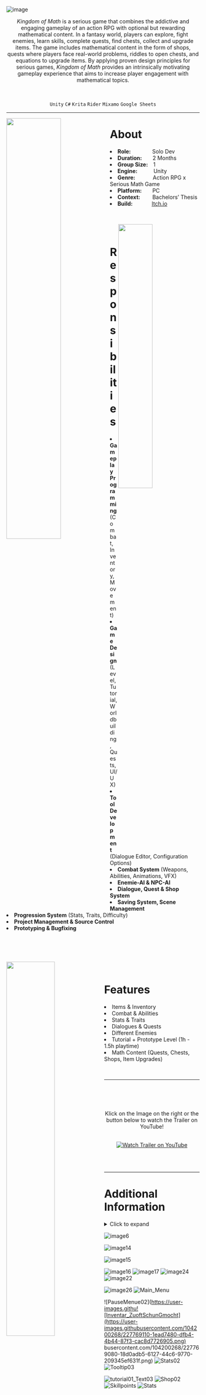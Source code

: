 
![image](https://user-images.githubusercontent.com/104200268/227314831-742e8f9e-8c0d-4339-8d30-1f48b045204b.png)
<p align="center"><i>Kingdom of Math</i> is a serious game that combines the addictive and engaging gameplay of an action RPG with optional but rewarding mathematical content. In a fantasy world, players can explore, fight enemies, learn skills, complete quests, find chests, collect and upgrade items. The game includes mathematical content in the form of shops, quests where players face real-world problems, riddles to open chests, and equations to upgrade items. By applying proven design principles for serious games, <i>Kingdom of Math</i>  provides an intrinsically motivating gameplay experience that aims to increase player engagement with mathematical topics.</p>

<br>

<div align="center">
 
`Unity`
`C#`
`Krita`
`Rider`
`Mixamo`
`Google Sheets`

</div>

---

<p>
<img align="left" width="53%" height="auto" src="https://user-images.githubusercontent.com/104200268/227624597-b379a28d-b547-41ef-bdc3-bba323bf3e7f.gif">
<h1>About</h1>
<li><b>Role:</b>&emsp;&emsp;&emsp;&emsp;Solo Dev</li>
<li><b>Duration:</b>&emsp;&emsp;2 Months</li>
<li><b>Group Size:</b>&emsp;1</li>
<li><b>Engine:</b>&emsp;&emsp;&emsp;Unity</li>
<li><b>Genre:</b>&emsp;&emsp;&emsp;&nbsp;Action RPG x Serious Math Game</li>
<li><b>Platform:</b>&emsp;&emsp;PC</li>
<li><b>Context:</b>&emsp;&emsp;&nbsp;Bachelors’ Thesis</li>
<li><b>Build:</b>&emsp;&emsp;&emsp;&nbsp;&nbsp;<a href="https://lauramarsoner.itch.io/kingdomofmath">Itch.io</a></li>
</p>

<br>

<p>
<div>
<img align="right" width="42%" height="auto" src="https://user-images.githubusercontent.com/104200268/227627070-b529d4c9-8838-4a3e-8055-d579a45d0ede.png">
<br>
<h1>Responsibilities</h1>
<li><b>Gameplay Programming</b> (Combat, Inventory, Movement)</li>
<li><b>Game Design</b> (Level, Tutorial, Worldbuilding, Quests, UI/UX)</li>
<li><b>Tool Development</b> (Dialogue Editor, Configuration Options)</li>
<li><b>Combat System</b> (Weapons, Abilities, Animations, VFX)</li>
<li><b>Enemie-AI & NPC-AI</b></li>
<li><b>Dialogue, Quest & Shop System</b></li>
<li><b>Saving System, Scene Management</b></li>
<li><b>Progression System</b> (Stats, Traits, Difficulty)</li>
<li><b>Project Management & Source Control</b></li>
<li><b>Prototyping & Bugfixing</b></li>
<br>
<br>
</div>
</p>


<br>

<p>
<div>
<img align="left" width="50%" height="auto" src="https://user-images.githubusercontent.com/104200268/227634579-c074e1ef-75a3-4509-9fca-d6fabc0073be.gif">
<br>
<h1>Features</h1>
<li>Items & Inventory</li>
<li>Combat & Abilities</li>
<li>Stats & Traits</li>
<li>Dialogues & Quests</li>
<li>Different Enemies</li>
<li>Tutorial + Prototype Level (1h - 1.5h playtime)</li>
<li>Math Content (Quests, Chests, Shops, Item Upgrades)</li>
</div>
</p>

<br>

---


 <a href="http://www.youtube.com/watch?feature=player_embedded&v=zHgLsDbrP3M
" target="_blank"><img src="https://user-images.githubusercontent.com/104200268/227638337-fd73fd4e-50a8-41b3-9bd4-4d418f4fe416.png" 
alt="Watch Trailer on YouTube" align="right" width="60%" height="auto" border="10" /></a>
<br>
 <br>
  <br>
<div align="center"> Klick on the Image on the right or the button below to watch the Trailer on YouTube! 
<br>
<br>

 
[![Watch Trailer on YouTube](https://img.shields.io/badge/Watch%20Trailer-FF0000?logo=youtube&style=for-the-badge)](http://www.youtube.com/watch?feature=player_embedded&v=zHgLsDbrP3M) 

</div>
</div>

<br>
<br>


---

<p>
<h1>Additional Information</h1>
<div>
<details>
  <summary>Click to expand</summary>
  
  This is the text that will be hidden and can be expanded by clicking on the button.
  
</details>
</div>
</p>

![image6](https://user-images.githubusercontent.com/104200268/227768992-0c00db0d-3461-4ae1-a1f6-f63f40d141b2.png)

![image14](https://user-images.githubusercontent.com/104200268/227769005-509095ec-ba1b-4927-862f-9df856dffaa8.gif)

![image15](https://user-images.githubusercontent.com/104200268/227769030-428e0cdf-a811-4627-81b3-f6d7317ace27.png)

![image16](https://user-images.githubusercontent.com/104200268/227769035-d9f1f90d-ca34-4894-9f19-08e898075c96.gif)
![image17](https://user-images.githubusercontent.com/104200268/227769041-cf41f2cc-f161-4bc4-a8d1-7e647ba5dd2d.gif)
![image24](https://user-images.githubusercontent.com/104200268/227769050-f225eb03-9fdf-4bce-b949-02665bb7bc26.gif)
![image22](https://user-images.githubusercontent.com/104200268/227769054-5a8ca320-98e4-41ce-bf3d-978edc0cfa43.png)

![image26](https://user-images.githubusercontent.com/104200268/227769063-af3b0276-9281-4d5d-b354-c9ff3c6a1a98.png)
![Main_Menu](https://user-images.githubusercontent.com/104200268/227769112-69730ec4-057c-4523-8ca9-f66952e2f96a.png)


![PauseMenue02](https://user-images.githu![Inventar_ZuoftSchunGmocht](https://user-images.githubusercontent.com/104200268/227769110-1ead7480-dfb4-4b44-87f3-cac8d7726905.png)
busercontent.com/104200268/227769080-18d0adb5-6127-44c6-9770-209345ef631f.png)
![Stats02](https://user-images.githubusercontent.com/104200268/227769096-94c42bdd-6a4b-46fa-af71-482903031639.png)
![Tooltip03](https://user-images.githubusercontent.com/104200268/227769101-fb37818b-940b-4baa-acc5-c83dec93496d.png)

![tutorial01_Text03](https://user-images.githubusercontent.com/104200268/227769088-42dff69c-5df2-405a-a062-2b43f3b5ea7f.png)
![Shop02](https://user-images.githubusercontent.com/104200268/227769090-15debe41-454d-44dd-9691-af9097ac9002.png)
![Skillpoints](https://user-images.githubusercontent.com/104200268/227769091-ce3f5476-81f4-4b9d-8860-2c5fe708c6a3.png)
![Stats](https://user-images.githubusercontent.com/104200268/227769095-3b590742-ae89-4984-ac91-e5ca63db3e16.png)
